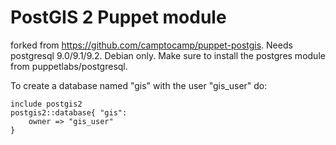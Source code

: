 PostGIS 2 Puppet module
=======================

forked from https://github.com/camptocamp/puppet-postgis. Needs postgresql 9.0/9.1/9.2. Debian only.
Make sure to install the postgres module from puppetlabs/postgresql.

To create a database named "gis" with the user "gis_user" do:

	include postgis2
	postgis2::database{ "gis":
		owner => "gis_user"
	}
